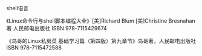 shell语言









《Linux命令行与shell脚本编程大全》[美]Richard Blum [美]Christine Bresnahan著 人民邮电出版社 ISBN 978-7115429674

《鸟哥的Linux私房菜 基础学习篇（第四版）第九章节》鸟哥著，人民邮电出版社 ISBN 978-7115472588    